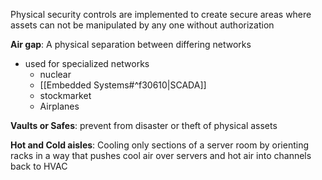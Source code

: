 Physical security controls are implemented to create secure areas where assets can not be manipulated by any one without authorization



**Air gap**: 
A physical separation between differing networks
- used for specialized networks
	- nuclear
	- [[Embedded Systems#^f30610|SCADA]] 
	- stockmarket
	- Airplanes 

**Vaults or Safes**: 
prevent from disaster or theft of physical assets 


**Hot and Cold aisles**: 
Cooling only sections of a server room by orienting racks in a way that pushes cool air over servers and hot air into channels back to HVAC

